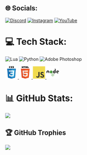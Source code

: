 ## 🌐 Socials:
[![Discord](https://img.shields.io/badge/Discord-%237289DA.svg?logo=discord&logoColor=white)](https://discord.gg/wMBY7Gh7Mr) [![Instagram](https://img.shields.io/badge/Instagram-%23E4405F.svg?logo=Instagram&logoColor=white)](https://instagram.com/_mandq_) [![YouTube](https://img.shields.io/badge/YouTube-%23FF0000.svg?logo=YouTube&logoColor=white)](https://www.youtube.com/channel/UCkTYJ2vLRN43jIQzCRa9Slw) 

# 💻 Tech Stack:
![Lua](https://img.shields.io/badge/lua-%232C2D72.svg?style=for-the-badge&logo=lua&logoColor=white) 
![Python](https://img.shields.io/badge/python-3670A0?style=for-the-badge&logo=python&logoColor=ffdd54) 
![Adobe Photoshop](https://img.shields.io/badge/adobe%20photoshop-%2331A8FF.svg?style=for-the-badge&logo=adobe%20photoshop&logoColor=white)
<p align="left"> <a href="https://www.w3schools.com/css/" target="_blank" rel="noreferrer"> <img src="https://raw.githubusercontent.com/devicons/devicon/master/icons/css3/css3-original-wordmark.svg" alt="css3" width="40" height="40"/> </a> <a href="https://www.w3.org/html/" target="_blank" rel="noreferrer"> <img src="https://raw.githubusercontent.com/devicons/devicon/master/icons/html5/html5-original-wordmark.svg" alt="html5" width="40" height="40"/> </a> <a href="https://developer.mozilla.org/en-US/docs/Web/JavaScript" target="_blank" rel="noreferrer"> <img src="https://raw.githubusercontent.com/devicons/devicon/master/icons/javascript/javascript-original.svg" alt="javascript" width="40" height="40"/> </a> <a href="https://nodejs.org" target="_blank" rel="noreferrer"> <img src="https://raw.githubusercontent.com/devicons/devicon/master/icons/nodejs/nodejs-original-wordmark.svg" alt="nodejs" width="40" height="40"/> </a> </p>

# 📊 GitHub Stats:
![](https://github-readme-stats.vercel.app/api?username=xMandq&theme=calm&hide_border=false&include_all_commits=true&count_private=true)

## 🏆 GitHub Trophies
![](https://github-profile-trophy.vercel.app/?username=xMandq&theme=monokai&no-frame=true&no-bg=true&margin-w=4)
